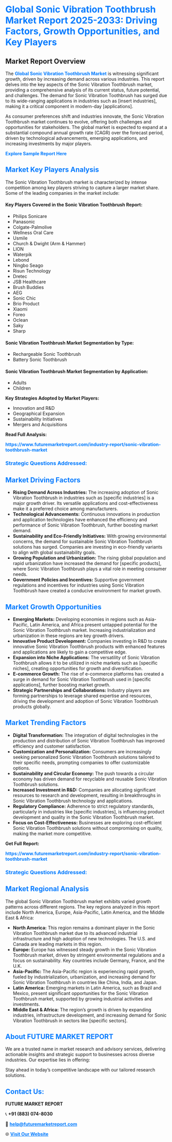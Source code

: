 <h1 style="color: #007BFF;">Global Sonic Vibration Toothbrush Market Report 2025-2033: Driving Factors, Growth Opportunities, and Key Players</h1>

<section id="overview">
<h2>Market Report Overview</h2>
<p>The <a href="https://www.futuremarketreport.com/industry-report/sonic-vibration-toothbrush-market" style="color: #007BFF; text-decoration: none;"><strong>Global Sonic Vibration Toothbrush Market</strong></a> is witnessing significant growth, driven by increasing demand across various industries. This report delves into the key aspects of the Sonic Vibration Toothbrush market, providing a comprehensive analysis of its current status, future potential, and challenges. The demand for Sonic Vibration Toothbrush has surged due to its wide-ranging applications in industries such as [insert industries], making it a critical component in modern-day [applications].</p>
<p>As consumer preferences shift and industries innovate, the Sonic Vibration Toothbrush market continues to evolve, offering both challenges and opportunities for stakeholders. The global market is expected to expand at a substantial compound annual growth rate (CAGR) over the forecast period, driven by technological advancements, emerging applications, and increasing investments by major players.</p>
</section>

<section id="overview">
<p><a href="https://www.futuremarketreport.com/request-sample/reportId=50210" style="color: #007BFF; text-decoration: none;"><strong>Explore Sample Report Here</strong></a></p>
</section>

<section id="key-players">
<h2 style="color: #007BFF;">Market Key Players Analysis</h2>
<p>The Sonic Vibration Toothbrush market is characterized by intense competition among key players striving to capture a larger market share. Some of the leading companies in the market include:</p>
<h4>Key Players Covered in the Sonic Vibration Toothbrush Report:</h4>
<ul><li>Philips Sonicare</li><li>Panasonic</li><li>Colgate-Palmolive</li><li>Wellness Oral Care</li><li>Usmile</li><li>Church &amp; Dwight (Arm &amp; Hammer)</li><li>LION</li><li>Waterpik</li><li>Lebond</li><li>Ningbo Seago</li><li>Risun Technology</li><li>Dretec</li><li>JSB Healthcare</li><li>Brush Buddies</li><li>AEG</li><li>Sonic Chic</li><li>Brio Product</li><li>Xiaomi</li><li>Foreo</li><li>Oclean</li><li>Saky</li><li>Sharp</li></ul>
<h4>Sonic Vibration Toothbrush Market Segmentation by Type:</h4>
<ul><li>Rechargeable Sonic Toothbrush</li><li>Battery Sonic Toothbrush</li></ul>

<h4>Sonic Vibration Toothbrush Market Segmentation by Application:</h4>
<ul><li>Adults</li><li>Children</li></ul>
<p><strong>Key Strategies Adopted by Market Players:</strong></p>
<ul>
<li>Innovation and R&D</li>
<li>Geographical Expansion</li>
<li>Sustainability Initiatives</li>
<li>Mergers and Acquisitions</li>
</ul>
</section>

<section>
<p><strong>Read Full Analysis: </strong></p><a href="https://www.futuremarketreport.com/industry-report/sonic-vibration-toothbrush-market" style="color: #007BFF; text-decoration: none;"><strong>https://www.futuremarketreport.com/industry-report/sonic-vibration-toothbrush-market</strong></a>
<h3 style="color: #007BFF;">Strategic Questions Addressed:</h3>
</section>

<section id="driving-factors">
<h2 style="color: #007BFF;">Market Driving Factors</h2>
<ul>
<li><strong>Rising Demand Across Industries:</strong> The increasing adoption of Sonic Vibration Toothbrush in industries such as [specific industries] is a major growth driver. Its versatile applications and cost-effectiveness make it a preferred choice among manufacturers.</li>
<li><strong>Technological Advancements:</strong> Continuous innovations in production and application technologies have enhanced the efficiency and performance of Sonic Vibration Toothbrush, further boosting market demand.</li>
<li><strong>Sustainability and Eco-Friendly Initiatives:</strong> With growing environmental concerns, the demand for sustainable Sonic Vibration Toothbrush solutions has surged. Companies are investing in eco-friendly variants to align with global sustainability goals.</li>
<li><strong>Growing Population and Urbanization:</strong> The rising global population and rapid urbanization have increased the demand for [specific products], where Sonic Vibration Toothbrush plays a vital role in meeting consumer needs.</li>
<li><strong>Government Policies and Incentives:</strong> Supportive government regulations and incentives for industries using Sonic Vibration Toothbrush have created a conducive environment for market growth.</li>
</ul>
</section>

<section id="growth-opportunities">
<h2 style="color: #007BFF;">Market Growth Opportunities</h2>
<ul>
<li><strong>Emerging Markets:</strong> Developing economies in regions such as Asia-Pacific, Latin America, and Africa present untapped potential for the Sonic Vibration Toothbrush market. Increasing industrialization and urbanization in these regions are key growth drivers.</li>
<li><strong>Innovative Product Development:</strong> Companies investing in R&D to create innovative Sonic Vibration Toothbrush products with enhanced features and applications are likely to gain a competitive edge.</li>
<li><strong>Expansion into Niche Applications:</strong> The versatility of Sonic Vibration Toothbrush allows it to be utilized in niche markets such as [specific niches], creating opportunities for growth and diversification.</li>
<li><strong>E-commerce Growth:</strong> The rise of e-commerce platforms has created a surge in demand for Sonic Vibration Toothbrush used in [specific applications], further boosting market growth.</li>
<li><strong>Strategic Partnerships and Collaborations:</strong> Industry players are forming partnerships to leverage shared expertise and resources, driving the development and adoption of Sonic Vibration Toothbrush products globally.</li>
</ul>
</section>

<section id="trending-factors">
<h2 style="color: #007BFF;">Market Trending Factors</h2>
<ul>
<li><strong>Digital Transformation:</strong> The integration of digital technologies in the production and distribution of Sonic Vibration Toothbrush has improved efficiency and customer satisfaction.</li>
<li><strong>Customization and Personalization:</strong> Consumers are increasingly seeking personalized Sonic Vibration Toothbrush solutions tailored to their specific needs, prompting companies to offer customizable options.</li>
<li><strong>Sustainability and Circular Economy:</strong> The push towards a circular economy has driven demand for recyclable and reusable Sonic Vibration Toothbrush solutions.</li>
<li><strong>Increased Investment in R&D:</strong> Companies are allocating significant resources to research and development, resulting in breakthroughs in Sonic Vibration Toothbrush technology and applications.</li>
<li><strong>Regulatory Compliance:</strong> Adherence to strict regulatory standards, particularly in industries like [specific industries], is influencing product development and quality in the Sonic Vibration Toothbrush market.</li>
<li><strong>Focus on Cost-Effectiveness:</strong> Businesses are exploring cost-efficient Sonic Vibration Toothbrush solutions without compromising on quality, making the market more competitive.</li>
</ul>
</section>

<section>
<p><strong>Get Full Report: </strong></p><a href="https://www.futuremarketreport.com/industry-report/sonic-vibration-toothbrush-market" style="color: #007BFF; text-decoration: none;"><strong>https://www.futuremarketreport.com/industry-report/sonic-vibration-toothbrush-market</strong></a>
<h3 style="color: #007BFF;">Strategic Questions Addressed:</h3>
</section>


<section id="regional-analysis">
<h2 style="color: #007BFF;">Market Regional Analysis</h2>
<p>The global Sonic Vibration Toothbrush market exhibits varied growth patterns across different regions. The key regions analyzed in this report include North America, Europe, Asia-Pacific, Latin America, and the Middle East & Africa:</p>
<ul>
<li><strong>North America:</strong> This region remains a dominant player in the Sonic Vibration Toothbrush market due to its advanced industrial infrastructure and high adoption of new technologies. The U.S. and Canada are leading markets in this region.</li>
<li><strong>Europe:</strong> Europe has witnessed steady growth in the Sonic Vibration Toothbrush market, driven by stringent environmental regulations and a focus on sustainability. Key countries include Germany, France, and the U.K.</li>
<li><strong>Asia-Pacific:</strong> The Asia-Pacific region is experiencing rapid growth, fueled by industrialization, urbanization, and increasing demand for Sonic Vibration Toothbrush in countries like China, India, and Japan.</li>
<li><strong>Latin America:</strong> Emerging markets in Latin America, such as Brazil and Mexico, present significant opportunities for the Sonic Vibration Toothbrush market, supported by growing industrial activities and investments.</li>
<li><strong>Middle East & Africa:</strong> The region’s growth is driven by expanding industries, infrastructure development, and increasing demand for Sonic Vibration Toothbrush in sectors like [specific sectors].</li>
</ul>
</section>

<footer>
<h2 style="color: #007BFF;">About FUTURE MARKET REPORT</h2>
<p>We are a trusted name in market research and advisory services, delivering actionable insights and strategic support to businesses across diverse industries. Our expertise lies in offering:</p>

<p>Stay ahead in today’s competitive landscape with our tailored research solutions.</p>

<h2 style="color: #007BFF;">Contact Us:</h2>
<p><strong>FUTURE MARKET REPORT</strong></p>
<p>📞 <strong>+91 (883) 074-8030</strong></p>
<p>📧 <strong><a href="mailto:help@futuremarketreport.com" style="color: #007BFF;">help@futuremarketreport.com</a></strong></p>
<p>🌐 <strong><a href="https://www.futuremarketreport.com/" style="color: #007BFF;">Visit Our Website</a></strong></p>
</footer>